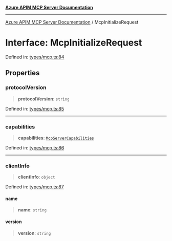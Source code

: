 [**Azure APIM MCP Server Documentation**](../README.md)

***

[Azure APIM MCP Server Documentation](../globals.md) / McpInitializeRequest

# Interface: McpInitializeRequest

Defined in: [types/mcp.ts:84](https://github.com/dviana78/test-mcp-repo/blob/main/src/types/mcp.ts#L84)

## Properties

### protocolVersion

> **protocolVersion**: `string`

Defined in: [types/mcp.ts:85](https://github.com/dviana78/test-mcp-repo/blob/main/src/types/mcp.ts#L85)

***

### capabilities

> **capabilities**: [`McpServerCapabilities`](McpServerCapabilities.md)

Defined in: [types/mcp.ts:86](https://github.com/dviana78/test-mcp-repo/blob/main/src/types/mcp.ts#L86)

***

### clientInfo

> **clientInfo**: `object`

Defined in: [types/mcp.ts:87](https://github.com/dviana78/test-mcp-repo/blob/main/src/types/mcp.ts#L87)

#### name

> **name**: `string`

#### version

> **version**: `string`

